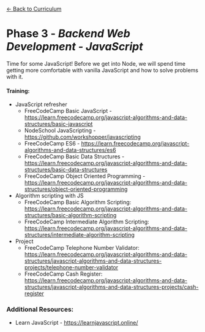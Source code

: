 [← Back to Curriculum](./)

# Phase 3 - *Backend Web Development - JavaScript*

Time for some JavaScript! Before we get into Node, we will spend time getting more comfortable with vanilla JavaScript and how to solve problems with it.

#### **Training:**
* JavaScript refresher
  * FreeCodeCamp Basic JavaScript - https://learn.freecodecamp.org/javascript-algorithms-and-data-structures/basic-javascript
  * NodeSchool JavaScripting - https://github.com/workshopper/javascripting
  * FreeCodeCamp ES6 - https://learn.freecodecamp.org/javascript-algorithms-and-data-structures/es6
  * FreeCodeCamp Basic Data Structures - https://learn.freecodecamp.org/javascript-algorithms-and-data-structures/basic-data-structures
  * FreeCodeCamp Object Oriented Programming - https://learn.freecodecamp.org/javascript-algorithms-and-data-structures/object-oriented-programming
* Algorithm scripting with JS
  * FreeCodeCamp Basic Algorithm Scripting: https://learn.freecodecamp.org/javascript-algorithms-and-data-structures/basic-algorithm-scripting
  * FreeCodeCamp Intermediate Algorithm Scripting: https://learn.freecodecamp.org/javascript-algorithms-and-data-structures/intermediate-algorithm-scripting
* Project
  * FreeCodeCamp Telephone Number Validator: https://learn.freecodecamp.org/javascript-algorithms-and-data-structures/javascript-algorithms-and-data-structures-projects/telephone-number-validator
  * FreeCodeCamp Cash Register: https://learn.freecodecamp.org/javascript-algorithms-and-data-structures/javascript-algorithms-and-data-structures-projects/cash-register
  
### **Additional Resources:**
* Learn JavaScript - https://learnjavascript.online/